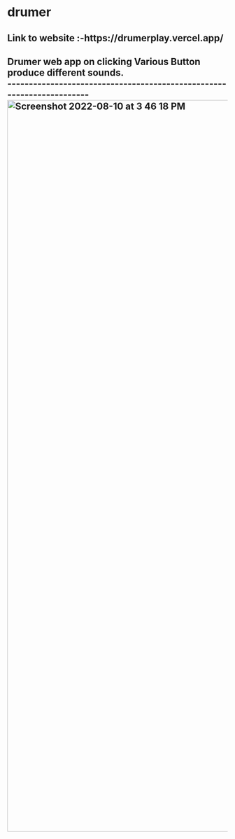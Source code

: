 # drumer
<h2>Link to website :-https://drumerplay.vercel.app/
 <h2>Drumer web app on clicking Various Button produce different sounds.<br>
 ----------------------------------------------------------------------
<img width="1673" alt="Screenshot 2022-08-10 at 3 46 18 PM" src="https://user-images.githubusercontent.com/69352034/183877502-ff419e5e-7718-424e-b4b1-d43892c9158f.png">
